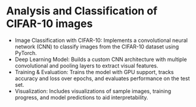 # Analysis and Classification of CIFAR-10 images
* Image Classification with CIFAR-10: Implements a convolutional neural network (CNN) to classify images from the CIFAR-10 dataset using PyTorch.
* Deep Learning Model: Builds a custom CNN architecture with multiple convolutional and pooling layers to extract visual features.
* Training & Evaluation: Trains the model with GPU support, tracks accuracy and loss over epochs, and evaluates performance on the test set.
* Visualization: Includes visualizations of sample images, training progress, and model predictions to aid interpretability.
